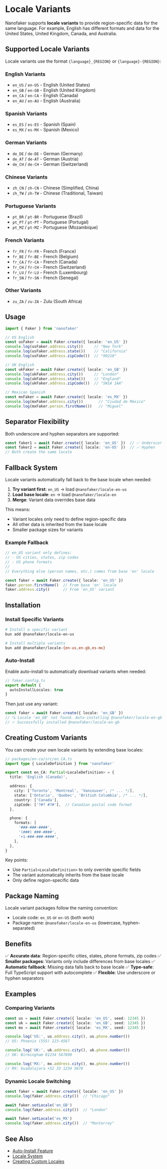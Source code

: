# Locale Variants

Nanofaker supports **locale variants** to provide region-specific data for the same language. For example, English has different formats and data for the United States, United Kingdom, Canada, and Australia.

## Supported Locale Variants

Locale variants use the format `{language}_{REGION}` or `{language}-{REGION}`:

### English Variants

- `en_US` / `en-US` - English (United States)
- `en_GB` / `en-GB` - English (United Kingdom)
- `en_CA` / `en-CA` - English (Canada)
- `en_AU` / `en-AU` - English (Australia)

### Spanish Variants

- `es_ES` / `es-ES` - Spanish (Spain)
- `es_MX` / `es-MX` - Spanish (Mexico)

### German Variants

- `de_DE` / `de-DE` - German (Germany)
- `de_AT` / `de-AT` - German (Austria)
- `de_CH` / `de-CH` - German (Switzerland)

### Chinese Variants

- `zh_CN` / `zh-CN` - Chinese (Simplified, China)
- `zh_TW` / `zh-TW` - Chinese (Traditional, Taiwan)

### Portuguese Variants

- `pt_BR` / `pt-BR` - Portuguese (Brazil)
- `pt_PT` / `pt-PT` - Portuguese (Portugal)
- `pt_MZ` / `pt-MZ` - Portuguese (Mozambique)

### French Variants

- `fr_FR` / `fr-FR` - French (France)
- `fr_BE` / `fr-BE` - French (Belgium)
- `fr_CA` / `fr-CA` - French (Canada)
- `fr_CH` / `fr-CH` - French (Switzerland)
- `fr_LU` / `fr-LU` - French (Luxembourg)
- `fr_SN` / `fr-SN` - French (Senegal)

### Other Variants

- `zu_ZA` / `zu-ZA` - Zulu (South Africa)

## Usage

```typescript
import { Faker } from 'nanofaker'

// US English
const usFaker = await Faker.create({ locale: 'en_US' })
console.log(usFaker.address.city())     // "New York"
console.log(usFaker.address.state())    // "California"
console.log(usFaker.address.zipCode())  // "90210"

// UK English
const ukFaker = await Faker.create({ locale: 'en_GB' })
console.log(ukFaker.address.city())     // "London"
console.log(ukFaker.address.state())    // "England"
console.log(ukFaker.address.zipCode())  // "SW1A 1AA"

// Mexican Spanish
const mxFaker = await Faker.create({ locale: 'es_MX' })
console.log(mxFaker.address.city())       // "Ciudad de México"
console.log(mxFaker.person.firstName())   // "Miguel"
```

## Separator Flexibility

Both underscore and hyphen separators are supported:

```typescript
const faker1 = await Faker.create({ locale: 'en_US' })  // ✅ Underscore
const faker2 = await Faker.create({ locale: 'en-US' })  // ✅ Hyphen
// Both create the same locale
```

## Fallback System

Locale variants automatically fall back to the base locale when needed:

1. **Try variant first**: `en_US` → load `@nanofaker/locale-en-us`
2. **Load base locale**: `en` → load `@nanofaker/locale-en`
3. **Merge**: Variant data overrides base data

This means:

- Variant locales only need to define region-specific data
- All other data is inherited from the base locale
- Smaller package sizes for variants

### Example Fallback

```typescript
// en_US variant only defines:
// - US cities, states, zip codes
// - US phone formats
//
// Everything else (person names, etc.) comes from base 'en' locale

const faker = await Faker.create({ locale: 'en_US' })
faker.person.firstName()  // From base 'en' locale
faker.address.city()      // From 'en_US' variant
```

## Installation

### Install Specific Variants

```bash
# Install a specific variant
bun add @nanofaker/locale-en-us

# Install multiple variants
bun add @nanofaker/locale-{en-us,en-gb,es-mx}
```

### Auto-Install

Enable auto-install to automatically download variants when needed:

```typescript
// faker.config.ts
export default {
  autoInstallLocales: true
}
```

Then just use any variant:

```typescript
const faker = await Faker.create({ locale: 'en_GB' })
// 🔍 Locale 'en_GB' not found. Auto-installing @nanofaker/locale-en-gb...
// ✓ Successfully installed @nanofaker/locale-en-gb
```

## Creating Custom Variants

You can create your own locale variants by extending base locales:

```typescript
// packages/en-ca/src/en_CA.ts
import type { LocaleDefinition } from 'nanofaker'

export const en_CA: Partial<LocaleDefinition> = {
  title: 'English (Canada)',

  address: {
    city: ['Toronto', 'Montreal', 'Vancouver', /* ... */],
    state: ['Ontario', 'Quebec', 'British Columbia', /* ... */],
    country: ['Canada'],
    zipCode: ['?#? #?#'],  // Canadian postal code format
  },

  phone: {
    formats: [
      '###-###-####',
      '(###) ###-####',
      '+1-###-###-####',
    ],
  },
}
```

Key points:

- Use `Partial<LocaleDefinition>` to only override specific fields
- The variant automatically inherits from the base locale
- Only define region-specific data

## Package Naming

Locale variant packages follow the naming convention:

- Locale code: `en_US` or `en-US` (both work)
- Package name: `@nanofaker/locale-en-us` (lowercase, hyphen-separated)

## Benefits

✅ **Accurate data**: Region-specific cities, states, phone formats, zip codes
✅ **Smaller packages**: Variants only include differences from base locales
✅ **Automatic fallback**: Missing data falls back to base locale
✅ **Type-safe**: Full TypeScript support with autocomplete
✅ **Flexible**: Use underscore or hyphen separators

## Examples

### Comparing Variants

```typescript
const us = await Faker.create({ locale: 'en_US', seed: 12345 })
const uk = await Faker.create({ locale: 'en_GB', seed: 12345 })
const mx = await Faker.create({ locale: 'es_MX', seed: 12345 })

console.log('US:', us.address.city(), us.phone.number())
// US: Phoenix (555) 123-4567

console.log('UK:', uk.address.city(), uk.phone.number())
// UK: Birmingham 01234 567890

console.log('MX:', mx.address.city(), mx.phone.number())
// MX: Guadalajara +52 33 1234 5678
```

### Dynamic Locale Switching

```typescript
const faker = await Faker.create({ locale: 'en_US' })
console.log(faker.address.city())  // "Chicago"

await faker.setLocale('en_GB')
console.log(faker.address.city())  // "London"

await faker.setLocale('es_MX')
console.log(faker.address.city())  // "Monterrey"
```

## See Also

- [Auto-Install Feature](./auto-install.md)
- [Locale System](./locales.md)
- [Creating Custom Locales](../advanced/extending.md)
